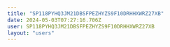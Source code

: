 ```yaml
---
title: "SP118PYHQ3JM21DBSFPEZHYZS9F10DRHHXWRZ27XB"
date: 2024-05-03T07:27:16.706Z
user: SP118PYHQ3JM21DBSFPEZHYZS9F10DRHHXWRZ27XB
layout: "users"
---
```

    